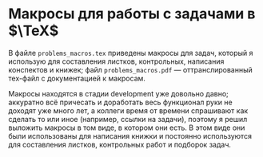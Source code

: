# Макросы для работы с задачами в $\TeX$

В файле `problems_macros.tex` приведены макросы для задач, который я использую для составления листков, контрольных, написания конспектов и книжек; файл `problems_macros.pdf` — оттранслированный тех-файл с документацией к макросам.

Макросы находятся в стадии development уже довольно давно; аккуратно всё причесать и доработать весь функционал руки не доходят уже много лет, а коллеги время от времени спрашивают как сделать то или иное (например, ссылки на задачи), поэтому я решил выложить макросы в том виде, в котором они есть. В этом виде они были использованы для написания книжки и постоянно используются для составления листков, контрольных работ и подборок задач.